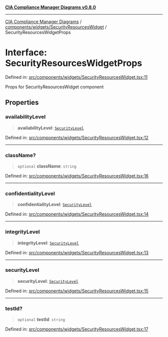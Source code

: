 [**CIA Compliance Manager Diagrams v0.8.0**](../../../../README.md)

***

[CIA Compliance Manager Diagrams](../../../../modules.md) / [components/widgets/SecurityResourcesWidget](../README.md) / SecurityResourcesWidgetProps

# Interface: SecurityResourcesWidgetProps

Defined in: [src/components/widgets/SecurityResourcesWidget.tsx:11](https://github.com/Hack23/cia-compliance-manager/blob/791b5a1b6e700c8b8480de209374e4cb1086330d/src/components/widgets/SecurityResourcesWidget.tsx#L11)

Props for SecurityResourcesWidget component

## Properties

### availabilityLevel

> **availabilityLevel**: [`SecurityLevel`](../../../../types/cia/type-aliases/SecurityLevel.md)

Defined in: [src/components/widgets/SecurityResourcesWidget.tsx:12](https://github.com/Hack23/cia-compliance-manager/blob/791b5a1b6e700c8b8480de209374e4cb1086330d/src/components/widgets/SecurityResourcesWidget.tsx#L12)

***

### className?

> `optional` **className**: `string`

Defined in: [src/components/widgets/SecurityResourcesWidget.tsx:16](https://github.com/Hack23/cia-compliance-manager/blob/791b5a1b6e700c8b8480de209374e4cb1086330d/src/components/widgets/SecurityResourcesWidget.tsx#L16)

***

### confidentialityLevel

> **confidentialityLevel**: [`SecurityLevel`](../../../../types/cia/type-aliases/SecurityLevel.md)

Defined in: [src/components/widgets/SecurityResourcesWidget.tsx:14](https://github.com/Hack23/cia-compliance-manager/blob/791b5a1b6e700c8b8480de209374e4cb1086330d/src/components/widgets/SecurityResourcesWidget.tsx#L14)

***

### integrityLevel

> **integrityLevel**: [`SecurityLevel`](../../../../types/cia/type-aliases/SecurityLevel.md)

Defined in: [src/components/widgets/SecurityResourcesWidget.tsx:13](https://github.com/Hack23/cia-compliance-manager/blob/791b5a1b6e700c8b8480de209374e4cb1086330d/src/components/widgets/SecurityResourcesWidget.tsx#L13)

***

### securityLevel

> **securityLevel**: [`SecurityLevel`](../../../../types/cia/type-aliases/SecurityLevel.md)

Defined in: [src/components/widgets/SecurityResourcesWidget.tsx:15](https://github.com/Hack23/cia-compliance-manager/blob/791b5a1b6e700c8b8480de209374e4cb1086330d/src/components/widgets/SecurityResourcesWidget.tsx#L15)

***

### testId?

> `optional` **testId**: `string`

Defined in: [src/components/widgets/SecurityResourcesWidget.tsx:17](https://github.com/Hack23/cia-compliance-manager/blob/791b5a1b6e700c8b8480de209374e4cb1086330d/src/components/widgets/SecurityResourcesWidget.tsx#L17)
